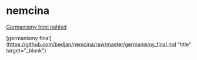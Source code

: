 # nemcina


[Germanismy html náhled](http://htmlpreview.github.io/?https://github.com/bedjan/nemcina/blob/master/Germanismy.html)

[germanismy final](https://github.com/bedjan/nemcina/raw/master/germanismy_final.md "title" target="_blank")  

